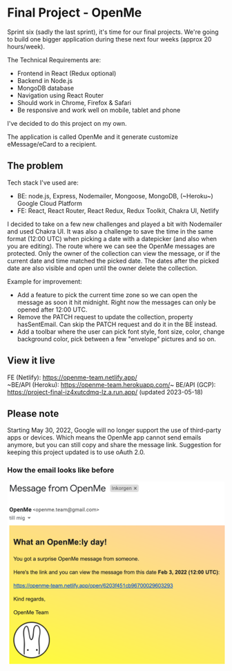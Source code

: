 # Final Project - OpenMe

Sprint six (sadly the last sprint), it's time for our final projects. We're going to build one bigger application during these next four weeks (approx 20 hours/week).

The Technical Requirements are:

- Frontend in React (Redux optional)
- Backend in Node.js
- MongoDB database
- Navigation using React Router
- Should work in Chrome, Firefox & Safari
- Be responsive and work well on mobile, tablet and phone

I've decided to do this project on my own.

The application is called OpenMe and it generate customize eMessage/eCard to a recipient.

## The problem

Tech stack I've used are:

- BE: node.js, Express, Nodemailer, Mongoose, MongoDB, (~Heroku~) Google Cloud Platform
- FE: React, React Router, React Redux, Redux Toolkit, Chakra UI, Netlify

I decided to take on a few new challenges and played a bit with Nodemailer and used Chakra UI.
It was also a challenge to save the time in the same format (12:00 UTC) when picking a date with a datepicker (and also when you are editing).
The route where we can see the OpenMe messages are protected. Only the owner of the collection can view the message, or if the current date and time matched the picked date. The dates after the picked date are also visible and open until the owner delete the collection.

Example for improvement:

- Add a feature to pick the current time zone so we can open the message as soon it hit midnight. Right now the messages can only be opened after 12:00 UTC.
- Remove the PATCH request to update the collection, property hasSentEmail. Can skip the PATCH request and do it in the BE instead.
- Add a toolbar where the user can pick font style, font size, color, change background color, pick between a few "envelope" pictures and so on.

## View it live

FE (Netlify): https://openme-team.netlify.app/ \
~BE/API (Heroku): https://openme-team.herokuapp.com/~
BE/API (GCP): https://project-final-iz4xutcdmq-lz.a.run.app/ (updated 2023-05-18)

## Please note

Starting May 30, 2022, Google will no longer support the use of third-party apps or devices. Which means the OpenMe app cannot send emails anymore, but you can still copy and share the message link.
Suggestion for keeping this project updated is to use oAuth 2.0.

### How the email looks like before

![email example](/frontend/public/assets/openme-email.png)
